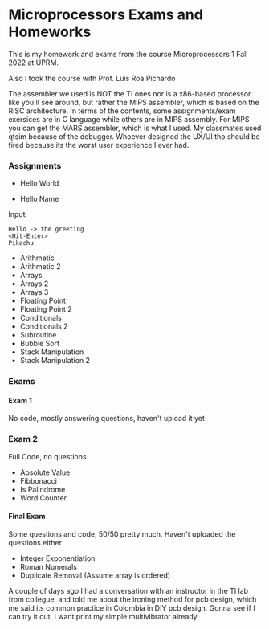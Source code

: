 # Microprocessors Exams and Homeworks

This is my homework and exams from the course Microprocessors 1 Fall 2022 at UPRM.

Also I took the course with Prof. Luis Roa Pichardo

The assembler we used is NOT the TI ones nor is a x86-based processor like you'll see around, but rather the MIPS assembler, which is based on the RISC architecture. In terms of the contents, some assignments/exam exersices are in C language while others are in MIPS assembly. For MIPS you can get the MARS assembler, which is what I used. My classmates used qtsim because of the debugger. Whoever designed the UX/UI tho should be fired because its the worst user experience I ever had.

### Assignments

- Hello World
  
- Hello Name

Input:
  ```
  Hello -> the greeting
  <Hit-Enter>
  Pikachu
  ```
- Arithmetic
- Arithmetic 2
- Arrays
- Arrays 2
- Arrays 3
- Floating Point
- Floating Point 2
- Conditionals
- Conditionals 2
- Subroutine
- Bubble Sort
- Stack Manipulation
- Stack Manipulation 2

### Exams

#### Exam 1

No code, mostly answering questions, haven't upload it yet

### Exam 2

Full Code, no questions.

- Absolute Value
- Fibbonacci
- Is Palindrome
- Word Counter

#### Final Exam

Some questions and code, 50/50 pretty much. Haven't uploaded the questions either

- Integer Exponentiation
- Roman Numerals
- Duplicate Removal (Assume array is ordered)

A couple of days ago I had a conversation with an instructor in the TI lab from collegue, and told me about the ironing method for pcb design, which me said its common practice in Colombia in DIY pcb design. Gonna see if I can try it out, I want print my simple multivibrator already

